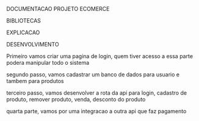 DOCUMENTACAO PROJETO ECOMERCE

BIBLIOTECAS

EXPLICACAO


DESENVOLVIMENTO

Primeiro vamos criar uma pagina de login, quem tiver acesso a essa parte podera manipular todo o sistema

segundo passo, vamos cadastrar um banco de dados para usuario e tambem para produtos

terceiro passo, vamos desenvolver a rota da api para login, cadastro de produto, remover produto, venda, desconto do produto

quarta parte, vamos por uma integracao a outra api que faz pagamento
